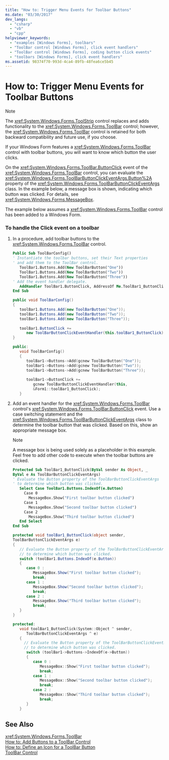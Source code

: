 ```yaml
---
title: "How to: Trigger Menu Events for Toolbar Buttons"
ms.date: "03/30/2017"
dev_langs: 
  - "csharp"
  - "vb"
  - "cpp"
helpviewer_keywords: 
  - "examples [Windows Forms], toolbars"
  - "ToolBar control [Windows Forms], click event handlers"
  - "ToolBar control [Windows Forms], coding button click events"
  - "toolbars [Windows Forms], click event handlers"
ms.assetid: 98374f70-993d-4ca4-89fb-48fea6ce5b45
---
```

# How to: Trigger Menu Events for Toolbar Buttons
> [!NOTE]
>  The <xref:System.Windows.Forms.ToolStrip> control replaces and adds functionality to the <xref:System.Windows.Forms.ToolBar> control; however, the <xref:System.Windows.Forms.ToolBar> control is retained for both backward compatibility and future use, if you choose.  
  
 If your Windows Form features a <xref:System.Windows.Forms.ToolBar> control with toolbar buttons, you will want to know which button the user clicks.  
  
 On the <xref:System.Windows.Forms.ToolBar.ButtonClick> event of the <xref:System.Windows.Forms.ToolBar> control, you can evaluate the <xref:System.Windows.Forms.ToolBarButtonClickEventArgs.Button%2A> property of the <xref:System.Windows.Forms.ToolBarButtonClickEventArgs> class. In the example below, a message box is shown, indicating which button was clicked. For details, see <xref:System.Windows.Forms.MessageBox>.  
  
 The example below assumes a <xref:System.Windows.Forms.ToolBar> control has been added to a Windows Form.  
  
### To handle the Click event on a toolbar  
  
1. In a procedure, add toolbar buttons to the <xref:System.Windows.Forms.ToolBar> control.  
  
   ```vb  
   Public Sub ToolBarConfig()  
   ' Instantiate the toolbar buttons, set their Text properties  
   ' and add them to the ToolBar control.  
      ToolBar1.Buttons.Add(New ToolBarButton("One"))  
      ToolBar1.Buttons.Add(New ToolBarButton("Two"))  
      ToolBar1.Buttons.Add(New ToolBarButton("Three"))  
   ' Add the event handler delegate.  
      AddHandler ToolBar1.ButtonClick, AddressOf Me.ToolBar1_ButtonClick  
   End Sub  
   ```  
  
   ```csharp  
   public void ToolBarConfig()   
   {  
      toolBar1.Buttons.Add(new ToolBarButton("One"));  
      toolBar1.Buttons.Add(new ToolBarButton("Two"));  
      toolBar1.Buttons.Add(new ToolBarButton("Three"));  
  
      toolBar1.ButtonClick +=   
         new ToolBarButtonClickEventHandler(this.toolBar1_ButtonClick);  
   }  
   ```  
  
   ```cpp  
   public:  
      void ToolBarConfig()  
      {  
         toolBar1->Buttons->Add(gcnew ToolBarButton("One"));  
         toolBar1->Buttons->Add(gcnew ToolBarButton("Two"));  
         toolBar1->Buttons->Add(gcnew ToolBarButton("Three"));  
  
         toolBar1->ButtonClick +=   
            gcnew ToolBarButtonClickEventHandler(this,  
            &Form1::toolBar1_ButtonClick);  
      }  
   ```  
  
2. Add an event handler for the <xref:System.Windows.Forms.ToolBar> control's <xref:System.Windows.Forms.ToolBar.ButtonClick> event. Use a case switching statement and the <xref:System.Windows.Forms.ToolBarButtonClickEventArgs> class to determine the toolbar button that was clicked. Based on this, show an appropriate message box.  
  
   > [!NOTE]
   >  A message box is being used solely as a placeholder in this example. Feel free to add other code to execute when the toolbar buttons are clicked.  
  
   ```vb  
   Protected Sub ToolBar1_ButtonClick(ByVal sender As Object, _  
   ByVal e As ToolBarButtonClickEventArgs)  
   ' Evaluate the Button property of the ToolBarButtonClickEventArgs  
   ' to determine which button was clicked.  
      Select Case ToolBar1.Buttons.IndexOf(e.Button)  
        Case 0  
          MessageBox.Show("First toolbar button clicked")  
        Case 1  
          MessageBox.Show("Second toolbar button clicked")  
        Case 2  
          MessageBox.Show("Third toolbar button clicked")  
      End Select  
   End Sub  
   ```  
  
   ```csharp  
   protected void toolBar1_ButtonClick(object sender,  
   ToolBarButtonClickEventArgs e)  
   {  
      // Evaluate the Button property of the ToolBarButtonClickEventArgs  
      // to determine which button was clicked.  
      switch (toolBar1.Buttons.IndexOf(e.Button))  
      {  
         case 0 :  
            MessageBox.Show("First toolbar button clicked");  
            break;  
         case 1 :  
            MessageBox.Show("Second toolbar button clicked");  
            break;  
         case 2 :  
            MessageBox.Show("Third toolbar button clicked");  
            break;  
      }  
   }  
   ```  
  
   ```cpp  
   protected:  
      void toolBar1_ButtonClick(System::Object ^ sender,  
         ToolBarButtonClickEventArgs ^ e)  
      {  
        // Evaluate the Button property of the ToolBarButtonClickEventArgs  
        // to determine which button was clicked.  
         switch (toolBar1->Buttons->IndexOf(e->Button))  
         {  
            case 0 :  
               MessageBox::Show("First toolbar button clicked");  
               break;  
            case 1 :  
               MessageBox::Show("Second toolbar button clicked");  
               break;  
            case 2 :  
               MessageBox::Show("Third toolbar button clicked");  
               break;  
         }  
      }  
   ```  
  
## See Also  
 <xref:System.Windows.Forms.ToolBar>  
 [How to: Add Buttons to a ToolBar Control](../../../../docs/framework/winforms/controls/how-to-add-buttons-to-a-toolbar-control.md)  
 [How to: Define an Icon for a ToolBar Button](../../../../docs/framework/winforms/controls/how-to-define-an-icon-for-a-toolbar-button.md)  
 [ToolBar Control](../../../../docs/framework/winforms/controls/toolbar-control-windows-forms.md)
